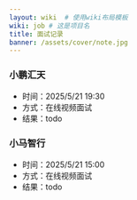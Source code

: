 ```yaml
---
layout: wiki  # 使用wiki布局模板
wiki: job # 这是项目名
title: 面试记录
banner: /assets/cover/note.jpg
---
```


### 小鹏汇天
- 时间：2025/5/21 19:30
- 方式：在线视频面试
- 结果：todo

### 小马智行
- 时间：2025/5/21 15:00
- 方式：在线视频面试
- 结果：todo